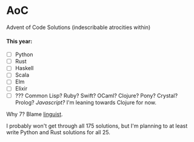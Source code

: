 # AoC
Advent of Code Solutions (indescribable atrocities within)

#### This year:

- [ ] Python
- [ ] Rust
- [ ] Haskell
- [ ] Scala
- [ ] Elm
- [ ] Elixir
- [ ] ??? Common Lisp? Ruby? Swift? OCaml? Clojure? Pony? Crystal? Prolog? _Javascript?_ I'm leaning towards Clojure for now.

Why 7? Blame [linguist](https://github.com/github/linguist).

I probably won't get through all 175 solutions, but I'm planning to at least write Python and Rust solutions for all 25.

